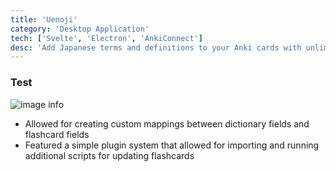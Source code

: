 ```yaml
---
title: 'Uenoji'
category: 'Desktop Application'
tech: ['Svelte', 'Electron', 'AnkiConnect']
desc: 'Add Japanese terms and definitions to your Anki cards with unlimited configurability.'
---
```

### Test
![image info](https://images.unsplash.com/photo-1422565096762-bdb997a56a84?q=80&w=2370&auto=format&fit=crop&ixlib=rb-4.0.3&ixid=M3wxMjA3fDB8MHxwaG90by1wYWdlfHx8fGVufDB8fHx8fA%3D%3D)
- Allowed for creating custom mappings between dictionary fields and flashcard fields
- Featured a simple plugin system that allowed for importing and running additional scripts for updating flashcards
